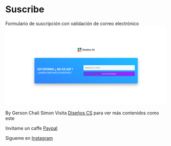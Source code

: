 # Suscribe
Formulario de suscripción con validación de correo electrónico
![Alt text](image/suscribe.png "suscribe")

By Gerson Chali Simon
Visita [Diseños CS](https://bit.ly/3gleucr) para ver más contenidos como este

Invitame un caffe [Paypal](https://bit.ly/3dyi0yd)

Sigueme en [Instagram](https://bit.ly/3hgQgz6)